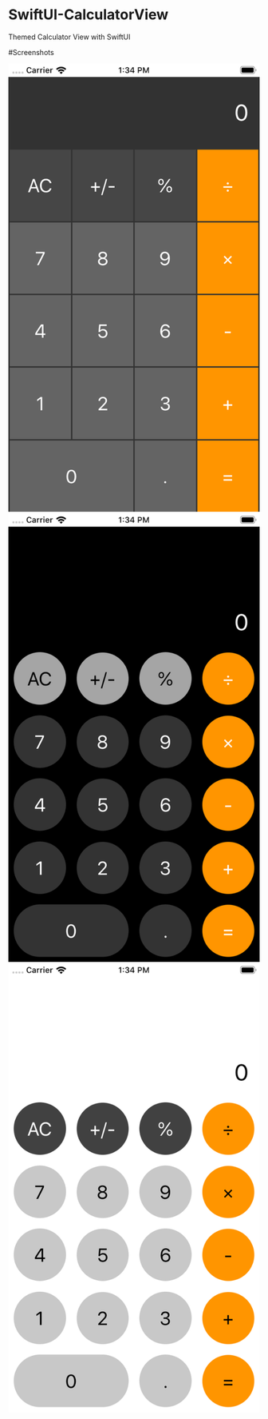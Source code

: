 # SwiftUI-CalculatorView
Themed Calculator View with SwiftUI

#Screenshots

![Screenshot-1](/ScreenshotTheme1.png)
![Screenshot-2](/ScreenshotTheme2.png)
![Screenshot-3](/ScreenshotTheme3.png)
